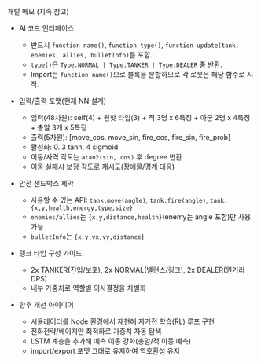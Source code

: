 개발 메모 (지속 참고)

- AI 코드 인터페이스
  - 반드시 `function name()`, `function type()`, `function update(tank, enemies, allies, bulletInfo)`를 포함.
  - `type()`은 `Type.NORMAL | Type.TANKER | Type.DEALER` 중 반환.
  - Import는 `function name()`으로 블록을 분할하므로 각 로봇은 해당 함수로 시작.

- 입력/출력 포맷(현재 NN 설계)
  - 입력(48차원): self(4) + 원핫 타입(3) + 적 3명 x 6특징 + 아군 2명 x 4특징 + 총알 3개 x 5특징
  - 출력(5차원): [move_cos, move_sin, fire_cos, fire_sin, fire_prob]
  - 활성화: 0..3 tanh, 4 sigmoid
  - 이동/사격 각도는 `atan2(sin, cos)` 후 degree 변환
  - 이동 실패시 보정 각도로 재시도(장애물/경계 대응)

- 안전 샌드박스 제약
  - 사용할 수 있는 API: `tank.move(angle)`, `tank.fire(angle)`, `tank.{x,y,health,energy,type,size}`
  - `enemies/allies`는 `{x,y,distance,health}`(enemy는 angle 포함)만 사용 가능
  - `bulletInfo`는 `{x,y,vx,vy,distance}`

- 탱크 타입 구성 가이드
  - 2x TANKER(진입/보호), 2x NORMAL(밸런스/링크), 2x DEALER(원거리 DPS)
  - 내부 가중치로 역할별 의사결정을 차별화

- 향후 개선 아이디어
  - 시뮬레이터를 Node 환경에서 재현해 자가전 학습(RL) 루프 구현
  - 진화전략/베이지안 최적화로 가중치 자동 탐색
  - LSTM 계층을 추가해 예측 이동 강화(총알/적 이동 예측)
  - import/export 포맷 그대로 유지하여 역호환성 유지
